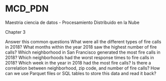 # MCD_PDN
Maestria ciencia de datos - Procesamiento Distribuido en la Nube


Chapter 3

Answer this common questions
What were all the different types of fire calls in 2018?
What months within the year 2018 saw the highest number of fire calls?
Which neighborhood in San Francisco generated the most fire calls in 2018?
Which neighborhoods had the worst response times to fire calls in 2018?
Which week in the year in 2018 had the most fire calls?
Is there a correlation between neighborhood, zip code, and number of fire calls?
How can we use Parquet files or SQL tables to store this data and read it back?